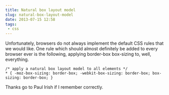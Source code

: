 ```yaml
---
title: Natural box layout model
slug: natural-box-layout-model
date: 2013-07-15 12:58
tags: 
 - css
---
```

Unfortunately, browsers do not always implement the default CSS rules that we would like. One rule which should almost definitely be added to every browser ever is the following, applying border-box box-sizing to, well, everything.

    /* apply a natural box layout model to all elements */
    * { -moz-box-sizing: border-box; -webkit-box-sizing: border-box; box-sizing: border-box; }

Thanks go to Paul Irish if I remember correctly.